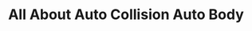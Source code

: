 ---
title: "All About Auto Collision Auto Body"
url: /renton/all-about-auto-collision-auto-body/
shop: Autowerkstatt
---